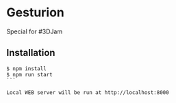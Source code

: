 # Gesturion
Special for #3DJam

## Installation

````
$ npm install
$ npm run start
```

Local WEB server will be run at http://localhost:8000
